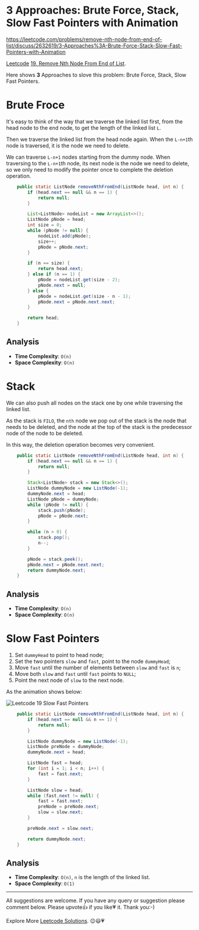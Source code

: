 # 3 Approaches: Brute Force, Stack, Slow Fast Pointers with Animation 

https://leetcode.com/problems/remove-nth-node-from-end-of-list/discuss/2632619/3-Approaches%3A-Brute-Force-Stack-Slow-Fast-Pointers-with-Animation

[Leetcode](https://leetcode.com/) [19. Remove Nth Node From End of List](https://leetcode.com/problems/remove-nth-node-from-end-of-list/).

Here shows **3** Approaches to slove this problem: Brute Force, Stack, Slow Fast Pointers.

# Brute Froce

It's easy to think of the way that we traverse the linked list first, from the head node to the end node, to get the length of the linked list `L`. 

Then we traverse the linked list from the head node again. When the `L-n+1`th node is traversed, it is the node we need to delete.

We can traverse `L-n+1` nodes starting from the dummy node. When traversing to the `L-n+1`th node, its next node is the node we need to delete, so we only need to modify the pointer once to complete the deletion operation.

```java
    public static ListNode removeNthFromEnd(ListNode head, int n) {
        if (head.next == null && n == 1) {
            return null;
        }

        List<ListNode> nodeList = new ArrayList<>();
        ListNode pNode = head;
        int size = 0;
        while (pNode != null) {
            nodeList.add(pNode);
            size++;
            pNode = pNode.next;
        }

        if (n == size) {
            return head.next;
        } else if (n == 1) {
            pNode = nodeList.get(size - 2);
            pNode.next = null;
        } else {
            pNode = nodeList.get(size - n - 1);
            pNode.next = pNode.next.next;
        }

        return head;
    }
```

## Analysis

- **Time Complexity**: `O(n)`
- **Space Complexity**: `O(n)`


# Stack

We can also push all nodes on the stack one by one while traversing the linked list. 

As the stack is `FILO`, the `nth` node we pop out of the stack is the node that needs to be deleted, and the node at the top of the stack is the predecessor node of the node to be deleted. 

In this way, the deletion operation becomes very convenient.

```java
    public static ListNode removeNthFromEnd(ListNode head, int n) {
        if (head.next == null && n == 1) {
            return null;
        }

        Stack<ListNode> stack = new Stack<>();
        ListNode dummyNode = new ListNode(-1);
        dummyNode.next = head;
        ListNode pNode = dummyNode;
        while (pNode != null) {
            stack.push(pNode);
            pNode = pNode.next;
        }

        while (n > 0) {
            stack.pop();
            n--;
        }

        pNode = stack.peek();
        pNode.next = pNode.next.next;
        return dummyNode.next;
    }
```

## Analysis

- **Time Complexity**: `O(n)`
- **Space Complexity**: `O(n)`


# Slow Fast Pointers 

1. Set `dummyHead` to point to head node;
2. Set the two pointers `slow` and `fast`, point to the node `dummyHead`;
3. Move `fast` until the number of elements between `slow` and `fast` is `n`;
4. Move both `slow` and `fast` until `fast` points to `NULL`;
5. Point the next node of `slow` to the next node.

As the animation shows below:

![Leetcode 19 Slow Fast Pointers](https://assets.leetcode.com/users/images/6b6505ac-9a2e-47f8-ae1c-e3ef322cc5e5_1664325664.2105887.gif)

```java
    public static ListNode removeNthFromEnd(ListNode head, int n) {
        if (head.next == null && n == 1) {
            return null;
        }

        ListNode dummyNode = new ListNode(-1);
        ListNode preNode = dummyNode;
        dummyNode.next = head;

        ListNode fast = head;
        for (int i = 1; i < n; i++) {
            fast = fast.next;
        }

        ListNode slow = head;
        while (fast.next != null) {
            fast = fast.next;
            preNode = preNode.next;
            slow = slow.next;
        }

        preNode.next = slow.next;

        return dummyNode.next;
    }
```

## Analysis

- **Time Complexity**: `O(n)`, `n` is the length of the linked list.
- **Space Complexity**: `O(1)`


------------

All suggestions are welcome. 
If you have any query or suggestion please comment below.
Please upvote👍 if you like💗 it. Thank you:-)

Explore More [Leetcode Solutions](https://leetcode.com/discuss/general-discussion/1868912/My-Leetcode-Solutions-All-In-One). 😉😃💗

